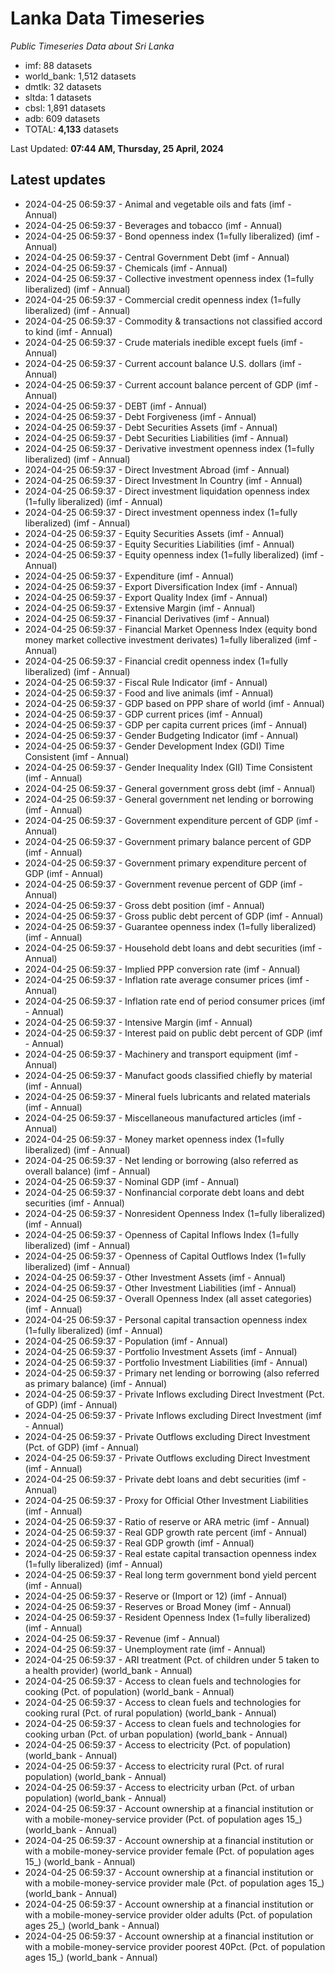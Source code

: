 # Lanka Data Timeseries
*Public Timeseries Data about Sri Lanka*

* imf: 88 datasets
* world_bank: 1,512 datasets
* dmtlk: 32 datasets
* sltda: 1 datasets
* cbsl: 1,891 datasets
* adb: 609 datasets
* TOTAL: **4,133** datasets

Last Updated: **07:44 AM, Thursday, 25 April, 2024**

## Latest updates

* 2024-04-25 06:59:37 - Animal and vegetable oils and fats (imf - Annual)
* 2024-04-25 06:59:37 - Beverages and tobacco (imf - Annual)
* 2024-04-25 06:59:37 - Bond openness index (1=fully liberalized) (imf - Annual)
* 2024-04-25 06:59:37 - Central Government Debt (imf - Annual)
* 2024-04-25 06:59:37 - Chemicals (imf - Annual)
* 2024-04-25 06:59:37 - Collective investment openness index (1=fully liberalized) (imf - Annual)
* 2024-04-25 06:59:37 - Commercial credit openness index (1=fully liberalized) (imf - Annual)
* 2024-04-25 06:59:37 - Commodity & transactions not classified accord to kind (imf - Annual)
* 2024-04-25 06:59:37 - Crude materials inedible except fuels (imf - Annual)
* 2024-04-25 06:59:37 - Current account balance U.S. dollars (imf - Annual)
* 2024-04-25 06:59:37 - Current account balance percent of GDP (imf - Annual)
* 2024-04-25 06:59:37 - DEBT (imf - Annual)
* 2024-04-25 06:59:37 - Debt Forgiveness (imf - Annual)
* 2024-04-25 06:59:37 - Debt Securities Assets (imf - Annual)
* 2024-04-25 06:59:37 - Debt Securities Liabilities (imf - Annual)
* 2024-04-25 06:59:37 - Derivative investment openness index (1=fully liberalized) (imf - Annual)
* 2024-04-25 06:59:37 - Direct Investment Abroad (imf - Annual)
* 2024-04-25 06:59:37 - Direct Investment In Country (imf - Annual)
* 2024-04-25 06:59:37 - Direct investment liquidation openness index (1=fully liberalized) (imf - Annual)
* 2024-04-25 06:59:37 - Direct investment openness index (1=fully liberalized) (imf - Annual)
* 2024-04-25 06:59:37 - Equity Securities Assets (imf - Annual)
* 2024-04-25 06:59:37 - Equity Securities Liabilities (imf - Annual)
* 2024-04-25 06:59:37 - Equity openness index (1=fully liberalized) (imf - Annual)
* 2024-04-25 06:59:37 - Expenditure (imf - Annual)
* 2024-04-25 06:59:37 - Export Diversification Index (imf - Annual)
* 2024-04-25 06:59:37 - Export Quality Index (imf - Annual)
* 2024-04-25 06:59:37 - Extensive Margin (imf - Annual)
* 2024-04-25 06:59:37 - Financial Derivatives (imf - Annual)
* 2024-04-25 06:59:37 - Financial Market Openness Index (equity bond money market collective investment derivates) 1=fully liberalized (imf - Annual)
* 2024-04-25 06:59:37 - Financial credit openness index (1=fully liberalized) (imf - Annual)
* 2024-04-25 06:59:37 - Fiscal Rule Indicator (imf - Annual)
* 2024-04-25 06:59:37 - Food and live animals (imf - Annual)
* 2024-04-25 06:59:37 - GDP based on PPP share of world (imf - Annual)
* 2024-04-25 06:59:37 - GDP current prices (imf - Annual)
* 2024-04-25 06:59:37 - GDP per capita current prices (imf - Annual)
* 2024-04-25 06:59:37 - Gender Budgeting Indicator (imf - Annual)
* 2024-04-25 06:59:37 - Gender Development Index (GDI) Time Consistent (imf - Annual)
* 2024-04-25 06:59:37 - Gender Inequality Index (GII) Time Consistent (imf - Annual)
* 2024-04-25 06:59:37 - General government gross debt (imf - Annual)
* 2024-04-25 06:59:37 - General government net lending or borrowing (imf - Annual)
* 2024-04-25 06:59:37 - Government expenditure percent of GDP (imf - Annual)
* 2024-04-25 06:59:37 - Government primary balance percent of GDP (imf - Annual)
* 2024-04-25 06:59:37 - Government primary expenditure percent of GDP (imf - Annual)
* 2024-04-25 06:59:37 - Government revenue percent of GDP (imf - Annual)
* 2024-04-25 06:59:37 - Gross debt position (imf - Annual)
* 2024-04-25 06:59:37 - Gross public debt percent of GDP (imf - Annual)
* 2024-04-25 06:59:37 - Guarantee openness index (1=fully liberalized) (imf - Annual)
* 2024-04-25 06:59:37 - Household debt loans and debt securities (imf - Annual)
* 2024-04-25 06:59:37 - Implied PPP conversion rate (imf - Annual)
* 2024-04-25 06:59:37 - Inflation rate average consumer prices (imf - Annual)
* 2024-04-25 06:59:37 - Inflation rate end of period consumer prices (imf - Annual)
* 2024-04-25 06:59:37 - Intensive Margin (imf - Annual)
* 2024-04-25 06:59:37 - Interest paid on public debt percent of GDP (imf - Annual)
* 2024-04-25 06:59:37 - Machinery and transport equipment (imf - Annual)
* 2024-04-25 06:59:37 - Manufact goods classified chiefly by material (imf - Annual)
* 2024-04-25 06:59:37 - Mineral fuels lubricants and related materials (imf - Annual)
* 2024-04-25 06:59:37 - Miscellaneous manufactured articles (imf - Annual)
* 2024-04-25 06:59:37 - Money market openness index (1=fully liberalized) (imf - Annual)
* 2024-04-25 06:59:37 - Net lending or borrowing (also referred as overall balance) (imf - Annual)
* 2024-04-25 06:59:37 - Nominal GDP (imf - Annual)
* 2024-04-25 06:59:37 - Nonfinancial corporate debt loans and debt securities (imf - Annual)
* 2024-04-25 06:59:37 - Nonresident Openness Index (1=fully liberalized) (imf - Annual)
* 2024-04-25 06:59:37 - Openness of Capital Inflows Index (1=fully liberalized) (imf - Annual)
* 2024-04-25 06:59:37 - Openness of Capital Outflows Index (1=fully liberalized) (imf - Annual)
* 2024-04-25 06:59:37 - Other Investment Assets (imf - Annual)
* 2024-04-25 06:59:37 - Other Investment Liabilities (imf - Annual)
* 2024-04-25 06:59:37 - Overall Openness Index (all asset categories) (imf - Annual)
* 2024-04-25 06:59:37 - Personal capital transaction openness index (1=fully liberalized) (imf - Annual)
* 2024-04-25 06:59:37 - Population (imf - Annual)
* 2024-04-25 06:59:37 - Portfolio Investment Assets (imf - Annual)
* 2024-04-25 06:59:37 - Portfolio Investment Liabilities (imf - Annual)
* 2024-04-25 06:59:37 - Primary net lending or borrowing (also referred as primary balance) (imf - Annual)
* 2024-04-25 06:59:37 - Private Inflows excluding Direct Investment (Pct. of GDP) (imf - Annual)
* 2024-04-25 06:59:37 - Private Inflows excluding Direct Investment (imf - Annual)
* 2024-04-25 06:59:37 - Private Outflows excluding Direct Investment (Pct. of GDP) (imf - Annual)
* 2024-04-25 06:59:37 - Private Outflows excluding Direct Investment (imf - Annual)
* 2024-04-25 06:59:37 - Private debt loans and debt securities (imf - Annual)
* 2024-04-25 06:59:37 - Proxy for Official Other Investment Liabilities (imf - Annual)
* 2024-04-25 06:59:37 - Ratio of reserve or ARA metric (imf - Annual)
* 2024-04-25 06:59:37 - Real GDP growth rate percent (imf - Annual)
* 2024-04-25 06:59:37 - Real GDP growth (imf - Annual)
* 2024-04-25 06:59:37 - Real estate capital transaction openness index (1=fully liberalized) (imf - Annual)
* 2024-04-25 06:59:37 - Real long term government bond yield percent (imf - Annual)
* 2024-04-25 06:59:37 - Reserve or (Import or 12) (imf - Annual)
* 2024-04-25 06:59:37 - Reserves or Broad Money (imf - Annual)
* 2024-04-25 06:59:37 - Resident Openness Index (1=fully liberalized) (imf - Annual)
* 2024-04-25 06:59:37 - Revenue (imf - Annual)
* 2024-04-25 06:59:37 - Unemployment rate (imf - Annual)
* 2024-04-25 06:59:37 - ARI treatment (Pct. of children under 5 taken to a health provider) (world_bank - Annual)
* 2024-04-25 06:59:37 - Access to clean fuels and technologies for cooking (Pct. of population) (world_bank - Annual)
* 2024-04-25 06:59:37 - Access to clean fuels and technologies for cooking rural (Pct. of rural population) (world_bank - Annual)
* 2024-04-25 06:59:37 - Access to clean fuels and technologies for cooking urban (Pct. of urban population) (world_bank - Annual)
* 2024-04-25 06:59:37 - Access to electricity (Pct. of population) (world_bank - Annual)
* 2024-04-25 06:59:37 - Access to electricity rural (Pct. of rural population) (world_bank - Annual)
* 2024-04-25 06:59:37 - Access to electricity urban (Pct. of urban population) (world_bank - Annual)
* 2024-04-25 06:59:37 - Account ownership at a financial institution or with a mobile-money-service provider (Pct. of population ages 15_) (world_bank - Annual)
* 2024-04-25 06:59:37 - Account ownership at a financial institution or with a mobile-money-service provider female (Pct. of population ages 15_) (world_bank - Annual)
* 2024-04-25 06:59:37 - Account ownership at a financial institution or with a mobile-money-service provider male (Pct. of population ages 15_) (world_bank - Annual)
* 2024-04-25 06:59:37 - Account ownership at a financial institution or with a mobile-money-service provider older adults (Pct. of population ages 25_) (world_bank - Annual)
* 2024-04-25 06:59:37 - Account ownership at a financial institution or with a mobile-money-service provider poorest 40Pct. (Pct. of population ages 15_) (world_bank - Annual)